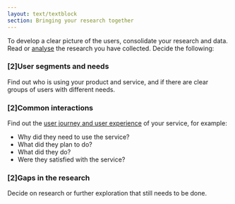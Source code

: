 ```yaml
---
layout: text/textblock
section: Bringing your research together
---
```

To develop a clear picture of the users, consolidate your research and data. Read or [analyse](/user-research/analysing-user-research/) the research you have collected. Decide the following:

### [2]User segments and needs

Find out who is using your product and service, and if there are clear groups of users with different needs.

### [2]Common interactions

Find out the [user journey and user experience](/service-design-delivery-process/whole-user-experience/) of your service, for example: 
- Why did they need to use the service?
- What did they plan to do?
- What did they do?
- Were they satisfied with the service?

### [2]Gaps in the research

Decide on research or further exploration that still needs to be done.
